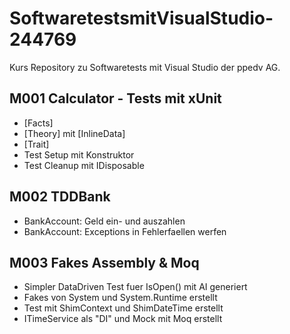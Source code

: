 # SoftwaretestsmitVisualStudio-244769
Kurs Repository zu Softwaretests mit Visual Studio der ppedv AG.

## M001 Calculator - Tests mit xUnit

- [Facts]
- [Theory] mit [InlineData]
- [Trait]
- Test Setup mit Konstruktor
- Test Cleanup mit IDisposable

## M002 TDDBank

- BankAccount: Geld ein- und auszahlen
- BankAccount: Exceptions in Fehlerfaellen werfen

## M003 Fakes Assembly & Moq

- Simpler DataDriven Test fuer IsOpen() mit AI generiert
- Fakes von System und System.Runtime erstellt
- Test mit ShimContext und ShimDateTime erstellt
- ITimeService als "DI" und Mock mit Moq erstellt

